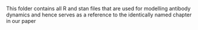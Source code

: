 This folder contains all R and stan files that are used for modelling antibody dynamics and hence serves as a reference to the identically named chapter in our paper